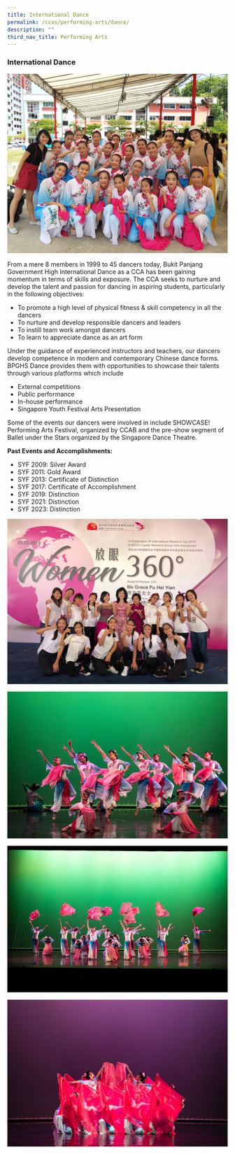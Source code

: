 ```yaml
---
title: International Dance
permalink: /ccas/performing-arts/dance/
description: ""
third_nav_title: Performing Arts
---
```

### International Dance

![](/images/d1.jpeg)

From a mere 8 members in 1999 to 45 dancers today, Bukit Panjang Government High International Dance as a CCA has been gaining momentum in terms of skills and exposure. The CCA seeks to nurture and develop the talent and passion for dancing in aspiring students, particularly in the following objectives:

*   To promote a high level of physical fitness & skill competency in all the dancers
*   To nurture and develop responsible dancers and leaders
*   To instill team work amongst dancers
*   To learn to appreciate dance as an art form

  

Under the guidance of experienced instructors and teachers, our dancers develop competence in modern and contemporary Chinese dance forms. BPGHS Dance provides them with opportunities to showcase their talents through various platforms which include

*   External competitions
*   Public performance
*   In-house performance
*   Singapore Youth Festival Arts Presentation

Some of the events our dancers were involved in include SHOWCASE! Performing Arts Festival, organized by CCAB and the pre-show segment of Ballet under the Stars organized by the Singapore Dance Theatre.

  

**Past Events and Accomplishments:**

*   SYF 2009: Silver Award
*   SYF 2011: Gold Award
*   SYF 2013: Certificate of Distinction
*   SYF 2017: Certificate of Accomplishment
*   SYF 2019: Distinction
*   SYF 2021: Distinction
*   SYF 2023: Distinction

  
![](/images/d2.jpeg)

![](/images/d3.jpeg)

![](/images/d4.jpeg)

![](/images/d5.jpeg)